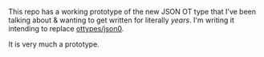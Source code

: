 This repo has a working prototype of the new JSON OT type that I've been
talking about & wanting to get written for literally *years*. I'm writing it
intending to replace [ottypes/json0](https://github.com/ottypes/json0).

It is very much a prototype.
